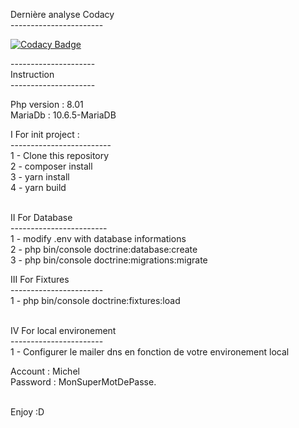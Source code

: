 Dernière analyse Codacy <br/>
----------------------- <br/>

[![Codacy Badge](https://app.codacy.com/project/badge/Grade/e18811bd7b1542f581f0853c726d1e53)](https://www.codacy.com/gh/Djordy59630/SnowTricks/dashboard?utm_source=github.com&amp;utm_medium=referral&amp;utm_content=Djordy59630/SnowTricks&amp;utm_campaign=Badge_Grade) <br/>

--------------------- <br/>
Instruction <br/>
--------------------- <br/>


Php version : 8.01 <br/>
MariaDb : 10.6.5-MariaDB

I For init project : <br/>
  ------------------------- <br/>
  1 - Clone this repository <br/>
  2 - composer install  <br/>
  3 - yarn install  <br/>
  4 - yarn build  <br/><br/>


II For Database <br/>
  ------------------------ <br/>
   1 - modify .env with database informations <br/>
   2 - php bin/console doctrine:database:create <br/>
   3 - php bin/console doctrine:migrations:migrate <br/>
   
   
III For Fixtures <br/>
  ----------------------- <br/>
  1 - php bin/console doctrine:fixtures:load <br/><br/>
  
IV For local environement <br/>
  ----------------------- <br/>
  1 - Configurer le mailer dns en fonction de votre environement local
  
  Account : Michel <br/> 
  Password : MonSuperMotDePasse. <br/><br/>
  
  Enjoy :D
